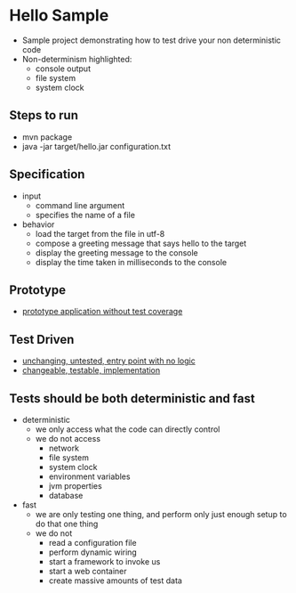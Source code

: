 # Hello Sample
- Sample project demonstrating how to test drive your non deterministic code
- Non-determinism highlighted:
    - console output
    - file system
    - system clock

## Steps to run
- mvn package
- java -jar target/hello.jar configuration.txt

## Specification
- input
    - command line argument
    - specifies the name of a file
- behavior
    - load the target from the file in utf-8
    - compose a greeting message that says hello to the target
    - display the greeting message to the console
    - display the time taken in milliseconds to the console

## Prototype
                                                
- [prototype application without test coverage](src/test/scala/com/seanshubin/hello/PrototypeApp.scala)

## Test Driven
- [unchanging, untested, entry point with no logic](src/main/scala/com/seanshubin/hello/ConsoleApplication.scala)
- [changeable, testable, implementation](src/main/scala/com/seanshubin/hello/ApplicationImpl.scala)

## Tests should be both deterministic and fast 
- deterministic
    - we only access what the code can directly control
    - we do not access
        - network
        - file system
        - system clock
        - environment variables
        - jvm properties
        - database
- fast
    - we are only testing one thing, and perform only just enough setup to do that one thing
    - we do not
        - read a configuration file
        - perform dynamic wiring
        - start a framework to invoke us
        - start a web container
        - create massive amounts of test data
